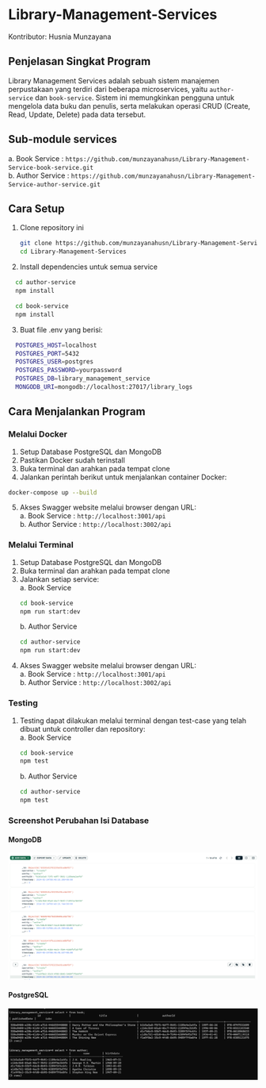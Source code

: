 # Library-Management-Services
Kontributor: Husnia Munzayana
## Penjelasan Singkat Program
Library Management Services adalah sebuah sistem manajemen perpustakaan yang terdiri dari beberapa microservices, yaitu `author-service` dan `book-service`. Sistem ini memungkinkan pengguna untuk mengelola data buku dan penulis, serta melakukan operasi CRUD (Create, Read, Update, Delete) pada data tersebut.

## Sub-module services
   a. Book Service : ```https://github.com/munzayanahusn/Library-Management-Service-book-service.git```<br>
   b. Author Service : ```https://github.com/munzayanahusn/Library-Management-Service-author-service.git```<br>

## Cara Setup
1. Clone repository ini<br>
   ```bash
   git clone https://github.com/munzayanahusn/Library-Management-Services.git
   cd Library-Management-Services
   ```
   
2. Install dependencies untuk semua service<br>
  ```bash
    cd author-service
    npm install
  ```
  ```bash
    cd book-service
    npm install
  ```

3. Buat file .env yang berisi:<br>
  ```bash
    POSTGRES_HOST=localhost
    POSTGRES_PORT=5432
    POSTGRES_USER=postgres
    POSTGRES_PASSWORD=yourpassword
    POSTGRES_DB=library_management_service
    MONGODB_URI=mongodb://localhost:27017/library_logs
  ```

## Cara Menjalankan Program
### Melalui Docker
1. Setup Database PostgreSQL dan MongoDB
2. Pastikan Docker sudah terinstall
3. Buka terminal dan arahkan pada tempat clone
4. Jalankan perintah berikut untuk menjalankan container Docker:<br>
  ```bash
  docker-compose up --build
  ```
5. Akses Swagger website melalui browser dengan URL:<br>
   a. Book Service : ```http://localhost:3001/api```<br>
   b. Author Service : ```http://localhost:3002/api```

### Melalui Terminal
1. Setup Database PostgreSQL dan MongoDB
2. Buka terminal dan arahkan pada tempat clone
3. Jalankan setiap service:<br>
   a. Book Service<br>
   ```bash
   cd book-service
   npm run start:dev
   ```
   b. Author Service<br>
   ```bash
   cd author-service
   npm run start:dev
   ```
4. Akses Swagger website melalui browser dengan URL:<br>
   a. Book Service : ```http://localhost:3001/api```<br>
   b. Author Service : ```http://localhost:3002/api```

### Testing
1. Testing dapat dilakukan melalui terminal dengan test-case yang telah dibuat untuk controller dan repository:<br>
   a. Book Service<br>
   ```bash
   cd book-service
   npm test
   ```
   b. Author Service<br>
   ```bash
   cd author-service
   npm test
   ```

### Screenshot Perubahan Isi Database
#### MongoDB
![MongoDB Log](./docs/MongoDB2.png)
#### PostgreSQL
![PostgreSQL Database](./docs/PostgreSQL.png)
